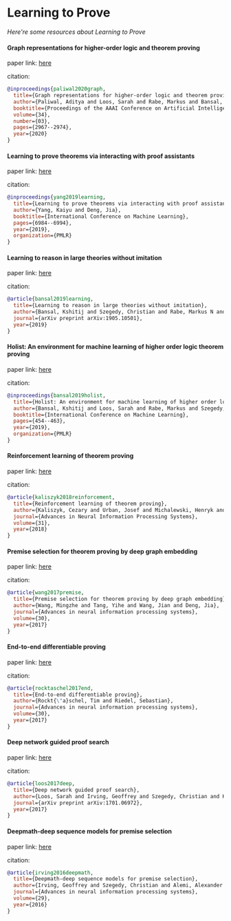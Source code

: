 # Learning to Prove
*Here're some resources about Learning to Prove*



#### Graph representations for higher-order logic and theorem proving

paper link: [here](https://ojs.aaai.org/index.php/AAAI/article/view/5689/5545)

citation: 
```bibtex
@inproceedings{paliwal2020graph,
  title={Graph representations for higher-order logic and theorem proving},
  author={Paliwal, Aditya and Loos, Sarah and Rabe, Markus and Bansal, Kshitij and Szegedy, Christian},
  booktitle={Proceedings of the AAAI Conference on Artificial Intelligence},
  volume={34},
  number={03},
  pages={2967--2974},
  year={2020}
}
```
    

#### Learning to prove theorems via interacting with proof assistants

paper link: [here](http://proceedings.mlr.press/v97/yang19a/yang19a.pdf)

citation: 
```bibtex
@inproceedings{yang2019learning,
  title={Learning to prove theorems via interacting with proof assistants},
  author={Yang, Kaiyu and Deng, Jia},
  booktitle={International Conference on Machine Learning},
  pages={6984--6994},
  year={2019},
  organization={PMLR}
}
```
    

#### Learning to reason in large theories without imitation

paper link: [here](https://arxiv.org/pdf/1905.10501)

citation: 
```bibtex
@article{bansal2019learning,
  title={Learning to reason in large theories without imitation},
  author={Bansal, Kshitij and Szegedy, Christian and Rabe, Markus N and Loos, Sarah M and Toman, Viktor},
  journal={arXiv preprint arXiv:1905.10501},
  year={2019}
}
```
    


#### Holist: An environment for machine learning of higher order logic theorem proving

paper link: [here](http://proceedings.mlr.press/v97/bansal19a/bansal19a.pdf)

citation: 
```bibtex
@inproceedings{bansal2019holist,
  title={Holist: An environment for machine learning of higher order logic theorem proving},
  author={Bansal, Kshitij and Loos, Sarah and Rabe, Markus and Szegedy, Christian and Wilcox, Stewart},
  booktitle={International Conference on Machine Learning},
  pages={454--463},
  year={2019},
  organization={PMLR}
}
```


#### Reinforcement learning of theorem proving

paper link: [here](https://proceedings.neurips.cc/paper/2018/file/55acf8539596d25624059980986aaa78-Paper.pdf)

citation: 
```bibtex
@article{kaliszyk2018reinforcement,
  title={Reinforcement learning of theorem proving},
  author={Kaliszyk, Cezary and Urban, Josef and Michalewski, Henryk and Ol{\v{s}}{\'a}k, Miroslav},
  journal={Advances in Neural Information Processing Systems},
  volume={31},
  year={2018}
}
```
    
    

#### Premise selection for theorem proving by deep graph embedding

paper link: [here](https://proceedings.neurips.cc/paper/2017/file/18d10dc6e666eab6de9215ae5b3d54df-Paper.pdf)

citation: 
```bibtex
@article{wang2017premise,
  title={Premise selection for theorem proving by deep graph embedding},
  author={Wang, Mingzhe and Tang, Yihe and Wang, Jian and Deng, Jia},
  journal={Advances in neural information processing systems},
  volume={30},
  year={2017}
}
```
    


#### End-to-end differentiable proving

paper link: [here](https://proceedings.neurips.cc/paper/2017/file/b2ab001909a8a6f04b51920306046ce5-Paper.pdf)

citation: 
```bibtex
@article{rocktaschel2017end,
  title={End-to-end differentiable proving},
  author={Rockt{\"a}schel, Tim and Riedel, Sebastian},
  journal={Advances in neural information processing systems},
  volume={30},
  year={2017}
}
```
    


#### Deep network guided proof search

paper link: [here](https://arxiv.org/pdf/1701.06972.pdf?fbclid=IwAR057yHH3-XCpdQTERIA1tTsEMFEYK4aF8R8bodUq8xpr-LNOaW-lXOsYt8)

citation: 
```bibtex
@article{loos2017deep,
  title={Deep network guided proof search},
  author={Loos, Sarah and Irving, Geoffrey and Szegedy, Christian and Kaliszyk, Cezary},
  journal={arXiv preprint arXiv:1701.06972},
  year={2017}
}
```
    

#### Deepmath-deep sequence models for premise selection

paper link: [here](https://proceedings.neurips.cc/paper_files/paper/2016/file/f197002b9a0853eca5e046d9ca4663d5-Paper.pdf)

citation: 
```bibtex
@article{irving2016deepmath,
  title={Deepmath-deep sequence models for premise selection},
  author={Irving, Geoffrey and Szegedy, Christian and Alemi, Alexander A and E{\'e}n, Niklas and Chollet, Fran{\c{c}}ois and Urban, Josef},
  journal={Advances in neural information processing systems},
  volume={29},
  year={2016}
}
```
    